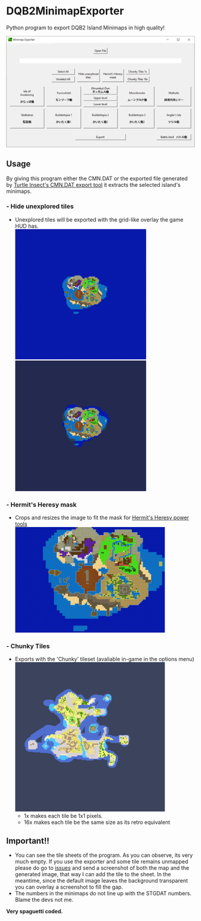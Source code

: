 # DQB2MinimapExporter
Python program to export DQB2 Island Minimaps in high quality!

<img src="./Screenshots/Screenshot1.png" data-canonical-ssrc="./Screenshots/Screenshot1.png" width="600" />

## Usage
By giving this program either the CMN.DAT or the exported file generated by [Turtle Insect's CMN.DAT export tool](https://github.com/turtle-insect/DQB2) it extracts the selected island's minimaps.

### - Hide unexplored tiles
- Unexplored tiles will be exported with the grid-like overlay the game HUD has.<br>
<img src="./Screenshots/IoA_Visible.png" data-canonical-ssrc="./Screenshots/IoA_Visible.png" width="350" /> <img src="./Screenshots/IoA_Hidden.png" data-canonical-ssrc="./Screenshots/IoA_Hidden.png" width="350" />
### - Hermit's Heresy mask
- Crops and resizes the image to fit the mask for [Hermit's Heresy power tools](https://github.com/default-kramer/HermitsHeresy) <br><img src="./Screenshots/IoA_Heresy.png" data-canonical-ssrc="./Screenshots/IoA_Heresy.png" width="400" />
### - Chunky Tiles
- Exports with the 'Chunky' tileset (avaliable in-game in the options menu)<br><img src="./Screenshots/Furrowfield.png" data-canonical-ssrc="./Screenshots/Furrowfield.png" width="400" />
  - 1x makes each tile be 1x1 pixels.
  - 16x makes each tile be the same size as its retro equivalent



## Important!!
- You can see the tile sheets of the program. As you can observe, its very much empty. If you use the exporter and some tile remains unmapped please do go to [issues](https://github.com/Sapphire645/DQB2MinimapExporter/issues) and send a screenshot of both the map and the generated image, that way I can add the tile to the sheet. In the meantime, since the default image leaves the background transparent you can overlay a screenshot to fill the gap.
- The numbers in the minimaps do not line up with the STGDAT numbers. Blame the devs not me.

**Very spaguetti coded.**

